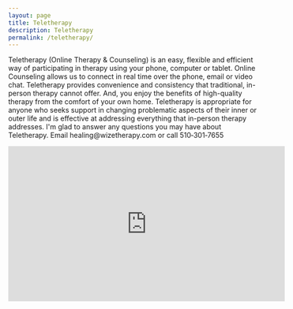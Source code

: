 ```yaml
---
layout: page
title: Teletherapy
description: Teletherapy
permalink: /teletherapy/
---
```

<p class="text-justify someotherclass">
Teletherapy (Online Therapy & Counseling) is an easy, flexible and efficient way of participating in therapy using your phone, computer or tablet.  Online Counseling allows us to connect in real time over the phone, email or video chat. Teletherapy provides convenience and consistency that traditional, in-person therapy cannot offer. And, you enjoy the benefits of high-quality therapy from the comfort of your own home. Teletherapy is appropriate for anyone who seeks support in changing problematic aspects of their inner or outer life and is effective at addressing everything that in-person therapy addresses. I'm glad to answer any questions you may have about Teletherapy. Email healing@wizetherapy.com or call 510&#8209;301&#8209;7655
</p>
<iframe width="560" height="315" src="https://www.youtube.com/embed/ByCEpjC3z4U" frameborder="0" allowfullscreen></iframe>
